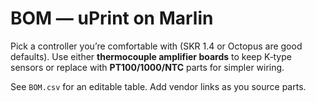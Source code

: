 # BOM — uPrint on Marlin

Pick a controller you’re comfortable with (SKR 1.4 or Octopus are good defaults). Use either **thermocouple amplifier boards** to keep K‑type sensors or replace with **PT100/1000/NTC** parts for simpler wiring.

See `BOM.csv` for an editable table. Add vendor links as you source parts.
